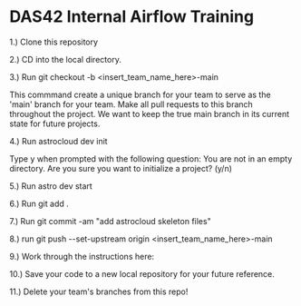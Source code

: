 # DAS42 Internal Airflow Training

1.) Clone this repository

2.) CD into the local directory. 

3.) Run git checkout -b <insert_team_name_here>-main 

This commmand create a unique branch for your team to serve as the 'main' branch for your team. Make all pull requests to this branch throughout the project. We want to keep the true main branch in its current state for future projects. 

4.) Run astrocloud dev init

Type y when prompted with the following question: You are not in an empty directory. Are you sure you want to initialize a project? (y/n)

5.) Run astro dev start

6.) Run git add .

7.) Run git commit -am "add astrocloud skeleton files"

8.) run git push --set-upstream origin <insert_team_name_here>-main

9.) Work through the instructions here: 

10.) Save your code to a new local repository for your future reference. 

11.) Delete your team's branches from this repo!
